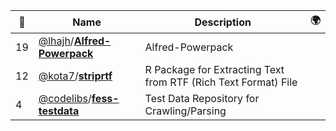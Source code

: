 |:star2: | Name | Description | 🌍|
|---|---|---|---|
|19|[@lhajh](https://github.com/lhajh)/[**Alfred-Powerpack**](https://github.com/lhajh/Alfred-Powerpack)|Alfred-Powerpack||
|12|[@kota7](https://github.com/kota7)/[**striprtf**](https://github.com/kota7/striprtf)|R Package for Extracting Text from RTF (Rich Text Format) File||
|4|[@codelibs](https://github.com/codelibs)/[**fess-testdata**](https://github.com/codelibs/fess-testdata)|Test Data Repository for Crawling/Parsing||

